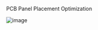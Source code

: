 PCB Panel Placement Optimization

![image](https://github.com/user-attachments/assets/6e69994a-a1a3-4eef-9254-64f09e396956)
